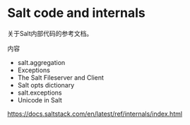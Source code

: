 # Salt code and internals

关于Salt内部代码的参考文档。

内容
- salt.aggregation
- Exceptions
- The Salt Fileserver and Client
- Salt opts dictionary
- salt.exceptions
- Unicode in Salt

https://docs.saltstack.com/en/latest/ref/internals/index.html
